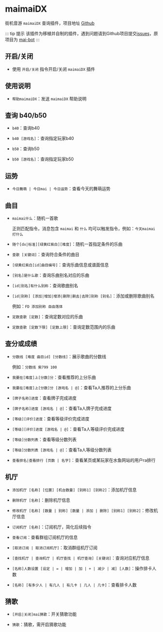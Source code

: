# maimaiDX

街机音游 `maimaiDX` 查询插件，项目地址 [Github](https://github.com/Yuri-YuzuChaN/maimaiDX)

::: tip 提示
该插件为移植并自制的插件，遇到问题请到Github项目提交[issues](https://github.com/Yuri-YuzuChaN/maimaiDX/issues)，原项目为 [mai-bot](https://github.com/Diving-Fish/mai-bot)
:::

## 开启/关闭

- 使用 `开启/关闭` 指令开启/关闭 `maimaiDX` 插件

## 使用说明

- `帮助maimaiDX`：发送 `maimaiDX` 帮助说明

## 查询 b40/b50

- `b40`：查询b40

- `b40 [游戏名]`：查询指定玩家b40

- `b50`：查询b50

- `b50 [游戏名]`：查询指定玩家b50

## 运势

- `今日舞萌 | 今日mai | 今日运势`：查看今天的舞萌运势

## 曲目

- `maimai什么`：随机一首歌

  正则匹配指令，消息包含 `maimai` 和 `什么` 均可以触发指令，例如：`今天maimai打什么`

- `随个[dx|标准][绿黄红紫白][难度]`：随机一首指定条件的乐曲

- `查歌 [关键词]`：查询符合条件的曲目

- `[绿黄红紫白]id[曲目编号]`：查询乐曲信息或谱面信息

- `[别名]是什么歌`：查询乐曲别名对应的乐曲

- `[id|别名]有什么别称`：查询歌曲别名

- `[id|别称] [添加|增加|增添|删除|删去|去除]别称 [别名]`：添加或删除歌曲别名

  例如：`FD 添加别称 自由落体`

- `定数查歌 [定数]`：查询定数对应的乐曲

- `定数查歌 [定数下限] [定数上限]`：查询定数范围内的乐曲

## 查分或成绩

- `分数线 [难度 曲目id] [分数线]`：展示歌曲的分数线

  例如：`分数线 紫799 100`

- `我要在[难度]上[分数]分`：查看推荐的上分乐曲

- `我要在[难度]上[分数]分 [游戏名 | @]`：查看Ta人推荐的上分乐曲

- `[牌子名称]进度`：查看牌子完成进度

- `[牌子名称]进度 [游戏名 | @]`：查看Ta人牌子完成进度

- `[等级][评价]进度`：查看等级评价完成进度

- `[等级][评价]进度 [游戏名 | @]`：查看Ta人等级评价完成进度

- `[等级]分数列表`：查看等级分数列表

- `[等级]分数列表 [游戏名 | @]`：查看Ta人等级分数列表

- `查看排名|查看排行 [页数 | 名字]`：查看某页或某玩家在水鱼网站的用户ra排行

## 机厅

- `添加机厅 [名称] [位置] [机台数量] [别称1] [别称2]`：添加机厅信息

- `删除机厅 [名称]`：删除机厅信息

- `修改机厅 [名称] [数量 | 别称] [数量 | 添加 | 删除] [别称1] [别称2]`：修改机厅信息

- `订阅机厅 [名称]`：订阅机厅，简化后续指令

- `查看订阅`：查看群组订阅机厅的信息

- `[取消订阅 | 取消订阅机厅]`：取消群组机厅订阅

- `[查找机厅 | 查询机厅 | 机厅查找 | 机厅查询] [关键词]`：查询对应机厅信息

- `[名称]人数设置 [设定 | = | 增加 | 加 | + | 减少 | 减] [人数]`：操作排卡人数

- `[名称] [有多少人 | 有几人 | 有几卡 | 几人 | 几卡]`：查看排卡人数

## 猜歌

- `[开启|关闭]mai猜歌`：开关猜歌功能

- `猜歌`：猜歌，需开启猜歌功能
